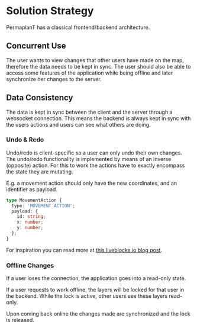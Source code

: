 # Solution Strategy

PermaplanT has a classical frontend/backend architecture.

## Concurrent Use

The user wants to view changes that other users have made on the map, therefore the data needs to be kept in sync.
The user should also be able to access some features of the application while being offline and later synchronize her changes to the server.

## Data Consistency

The data is kept in sync between the client and the server through a websocket connection.
This means the backend is always kept in sync with the users actions and users can see what others are doing.

### Undo & Redo

Undo/redo is client-specific so a user can only undo their own changes.
The undo/redo functionality is implemented by means of an inverse (opposite) action.
For this to work the actions have to exactly encompass the state they are mutating.

E.g. a movement action should only have the new coordinates, and an identifier as payload.

```ts
type MovementAction {
  type: 'MOVEMENT_ACTION';
  payload: {
    id: string;
    x: number;
    y: number;
  };
}
```

For inspiration you can read more at [this liveblocks.io blog post](https://liveblocks.io/blog/how-to-build-undo-redo-in-a-multiplayer-environment).

### Offline Changes

If a user loses the connection, the application goes into a read-only state.

If a user requests to work offline, the layers will be locked for that user in the backend.
While the lock is active, other users see these layers read-only.

Upon coming back online the changes made are synchronized and the lock is released.
